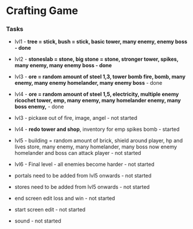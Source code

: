 <h1>
	<b>Crafting Game</b>
</h1>

### Tasks

- lvl1 - **tree = stick, bush = stick, basic tower, many enemy, enemy boss - done**

- lvl2 - **stoneslab = stone, big stone = stone, stronger tower, spikes, many enemy, many enemy boss - done**

- lvl3 - **ore = random amount of steel 1,3, tower bomb fire, bomb, many enemy, many enemy homelander, many enemy boss** - done

- lvl4 - **ore = random amount of steel 1,5, electricity, multiple enemy ricochet tower, emp, many enemy, many homelander enemy, many boss enemy,** - done

- lvl3 - pickaxe out of fire, image, angel - not started

- lvl4 - **redo tower and shop**, inventory for emp spikes bomb - started

- lvl5 - building = random amount of brick,  shield around player, hp and lives store, many enemy, many homelander, many boss now enemy homelander and boss can attack player - not started

- lvl6 - Final level - all enemies become harder - not started


- portals need to be added from lvl5 onwards - not started

- stores need to be added from lvl5 onwards - not started

- end screen edit loss and win - not started

- start screen edit - not started

- sound - not started

 
